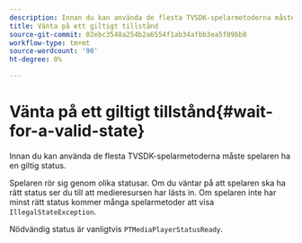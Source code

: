 ```yaml
---
description: Innan du kan använda de flesta TVSDK-spelarmetoderna måste spelaren ha en giltig status.
title: Vänta på ett giltigt tillstånd
source-git-commit: 02ebc3548a254b2a6554f1ab34afbb3ea5f09bb8
workflow-type: tm+mt
source-wordcount: '90'
ht-degree: 0%

---
```


# Vänta på ett giltigt tillstånd{#wait-for-a-valid-state}

Innan du kan använda de flesta TVSDK-spelarmetoderna måste spelaren ha en giltig status.

Spelaren rör sig genom olika statusar. Om du väntar på att spelaren ska ha rätt status ser du till att medieresursen har lästs in. Om spelaren inte har minst rätt status kommer många spelarmetoder att visa `IllegalStateException`.

Nödvändig status är vanligtvis `PTMediaPlayerStatusReady`.
